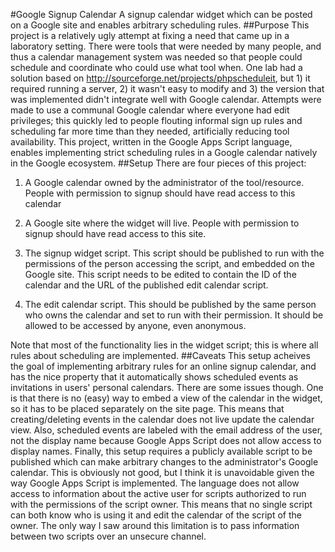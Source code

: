 #Google Signup Calendar
A signup calendar widget which can be posted on a Google site and enables arbitrary scheduling rules.
##Purpose
This project is a relatively ugly attempt at fixing a need that came up in a laboratory setting. There were tools that were needed by many people, and thus a calendar management system was needed so that people could schedule and coordinate who could use what tool when. One lab had a solution based on http://sourceforge.net/projects/phpscheduleit, but 1) it required running a server, 2) it wasn't easy to modify and 3) the version that was implemented didn't integrate well with Google calendar.
Attempts were made to use a communal Google calendar where everyone had edit privileges; this quickly led to people flouting informal sign up rules and scheduling far more time than they needed, artificially reducing tool availability. 
This project, written in the Google Apps Script language, enables implementing strict scheduling rules in a Google calendar natively in the Google ecosystem.
##Setup
There are four pieces of this project:

1. A Google calendar owned by the administrator of the tool/resource. People with permission to signup should have read access to this calendar

2. A Google site where the widget will live. People with permission to signup should have read access to this site.

3. The signup widget script. This script should be published to run with the permissions of the person accessing the script, and embedded on the Google site. This script needs to be edited to contain the ID of the calendar and the URL of the published edit calendar script.

4. The edit calendar script. This should be published by the same person who owns the calendar and set to run with their permission. It should be allowed to be accessed by anyone, even anonymous.

Note that most of the functionality lies in the widget script; this is where all rules about scheduling are implemented.
##Caveats
This setup acheives the goal of implementing arbitrary rules for an online signup calendar, and has the nice property that it automatically shows scheduled events as invitations in users' personal calendars. There are some issues though. One is that there is no (easy) way to embed a view of the calendar in the widget, so it has to be placed separately on the site page. This means that creating/deleting events in the calendar does not live update the calendar view. Also, scheduled events are labeled with the email address of the user, not the display name because Google Apps Script does not allow access to display names. Finally, this setup requires a publicly available script to be published which can make arbitrary changes to the administrator's Google calendar. This is obviously not good, but I think it is unavoidable given the way Google Apps Script is implemented. The language does not allow access to information about the active user for scripts authorized to run with the permissions of the script owner. This means that no single script can both know who is using it and edit the calendar of the script of the owner. The only way I saw around this limitation is to pass information between two scripts over an unsecure channel. 
